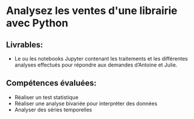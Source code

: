 # Analysez les ventes d'une librairie avec Python
## Livrables:
* Le ou les notebooks Jupyter contenant les traitements et les différentes analyses effectués pour répondre aux demandes d’Antoine et Julie.

## Compétences évaluées:
* Réaliser un test statistique
* Réaliser une analyse bivariée pour interpréter des données
* Analyser des séries temporelles
